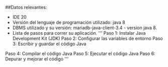 ##Datos relevantes:

- IDE 20
- Versión del lenguaje de programación utilizado: java 8
- DBMS utilizado y su versión: mariadb-java-client-3.4 - version java 8.
- Lista de pasos para correr su aplicación.
'''
Paso 1: Instalar Java Development Kit (JDK)
Paso 2: Configurar las variables de entorno
Paso 3: Escribir y guardar el código Java

Paso 4: Compilar el código Java
Paso 5: Ejecutar el código Java
Paso 6: Depurar y mejorar el código
'''
